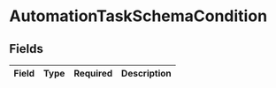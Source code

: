 # AutomationTaskSchemaCondition


## Fields

| Field       | Type        | Required    | Description |
| ----------- | ----------- | ----------- | ----------- |